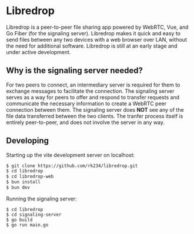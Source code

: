 # Libredrop

Libredrop is a peer-to-peer file sharing app powered by WebRTC, Vue, and Go Fiber (for the signaling server). 
Libredrop makes it quick and easy to send files between any two devices with a web browser 
over LAN, without the need for additional software. Libredrop is still at an early stage and under active
development.

## Why is the signaling server needed?

For two peers to connect, an intermediary server is required for them to exchange messages to facilitate the connection.
The signaling server serves as a way for peers to offer and respond to transfer requests and communicate the necessary
information to create a WebRTC peer connection between them. The signaling server does **NOT** see any of the file data
transferred between the two clients. The tranfer process itself is entirely peer-to-peer, and does not involve the server 
in any way.

## Developing

Starting up the vite development server on localhost:

```bash
$ git clone https://github.com/rk234/libredrop.git
$ cd libredrop
$ cd libredrop-web
$ bun install
$ bun dev
```
Running the signaling server:

```
$ cd libredrop
$ cd signaling-server
$ go build
$ go run main.go
```
